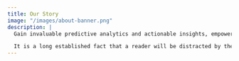 ```yaml
---
title: Our Story
image: "/images/about-banner.png"
description: |
  Gain invaluable predictive analytics and actionable insights, empowering your to make data-driven decisions and close deals more effectively looking.

  It is a long established fact that a reader will be distracted by the readable content of a page when looking at its layout.
---
```

